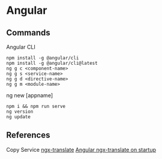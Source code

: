 # Angular

## Commands

Angular CLI

```
npm install -g @angular/cli
npm install -g @angular/cli@latest
ng g c <component-name>
ng g s <service-name>
ng g d <directive-name>
ng g m <module-name>
```

ng new [appname]

```
npm i && npm run serve
ng version
ng update
```

## References

Copy Service
[ngx-translate](https://www.codeandweb.com/babeledit/tutorials/how-to-translate-your-angular-app-with-ngx-translate)
[Angular ngx-translate on startup](https://mcvendrell.medium.com/configuring-ngx-translate-to-load-at-startup-in-angular-1995e7dd6fcc)
